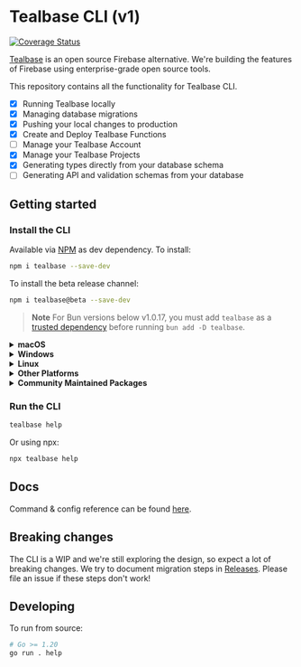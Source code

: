 # Tealbase CLI (v1)

[![Coverage Status](https://coveralls.io/repos/github/tealbase/cli/badge.svg?branch=main)](https://coveralls.io/github/tealbase/cli?branch=main)

[Tealbase](https://tealbase.io) is an open source Firebase alternative. We're building the features of Firebase using enterprise-grade open source tools.

This repository contains all the functionality for Tealbase CLI.

- [x] Running Tealbase locally
- [x] Managing database migrations
- [x] Pushing your local changes to production
- [x] Create and Deploy Tealbase Functions
- [ ] Manage your Tealbase Account
- [x] Manage your Tealbase Projects
- [x] Generating types directly from your database schema
- [ ] Generating API and validation schemas from your database

## Getting started

### Install the CLI

Available via [NPM](https://www.npmjs.com) as dev dependency. To install:

```bash
npm i tealbase --save-dev
```

To install the beta release channel:

```bash
npm i tealbase@beta --save-dev
```

> **Note**
For Bun versions below v1.0.17, you must add `tealbase` as a [trusted dependency](https://bun.sh/guides/install/trusted) before running `bun add -D tealbase`.

<details>
  <summary><b>macOS</b></summary>

  Available via [Homebrew](https://brew.sh). To install:

  ```sh
  brew install tealbase/tap/tealbase
  ```

  To install the beta release channel:
  
  ```sh
  brew install tealbase/tap/tealbase-beta
  brew link --overwrite tealbase-beta
  ```
  
  To upgrade:

  ```sh
  brew upgrade tealbase
  ```
</details>

<details>
  <summary><b>Windows</b></summary>

  Available via [Scoop](https://scoop.sh). To install:

  ```powershell
  scoop bucket add tealbase https://github.com/tealbase/scoop-bucket.git
  scoop install tealbase
  ```

  To upgrade:

  ```powershell
  scoop update tealbase
  ```
</details>

<details>
  <summary><b>Linux</b></summary>

  Available via [Homebrew](https://brew.sh) and Linux packages.

  #### via Homebrew

  To install:

  ```sh
  brew install tealbase/tap/tealbase
  ```

  To upgrade:

  ```sh
  brew upgrade tealbase
  ```

  #### via Linux packages

  Linux packages are provided in [Releases](https://github.com/tealbase/cli/releases). To install, download the `.apk`/`.deb`/`.rpm`/`.pkg.tar.zst` file depending on your package manager and run the respective commands.

  ```sh
  sudo apk add --allow-untrusted <...>.apk
  ```

  ```sh
  sudo dpkg -i <...>.deb
  ```

  ```sh
  sudo rpm -i <...>.rpm
  ```

  ```sh
  sudo pacman -U <...>.pkg.tar.zst
  ```
</details>

<details>
  <summary><b>Other Platforms</b></summary>

  You can also install the CLI via [go modules](https://go.dev/ref/mod#go-install) without the help of package managers.

  ```sh
  go install github.com/tealbase/cli@latest
  ```

  Add a symlink to the binary in `$PATH` for easier access:

  ```sh
  ln -s "$(go env GOPATH)/cli" /usr/bin/tealbase
  ```

  This works on other non-standard Linux distros.
</details>

<details>
  <summary><b>Community Maintained Packages</b></summary>

  Available via [pkgx](https://pkgx.sh/). Package script [here](https://github.com/pkgxdev/pantry/blob/main/projects/tealbase.com/cli/package.yml).
  To install in your working directory:

  ```bash
  pkgx install tealbase
  ```

  Available via [Nixpkgs](https://nixos.org/). Package script [here](https://github.com/NixOS/nixpkgs/blob/master/pkgs/development/tools/tealbase-cli/default.nix).
</details>

### Run the CLI

```bash
tealbase help
```

Or using npx:

```bash
npx tealbase help
```

## Docs

Command & config reference can be found [here](https://tealbase.com/docs/reference/cli/about).

## Breaking changes

The CLI is a WIP and we're still exploring the design, so expect a lot of breaking changes. We try to document migration steps in [Releases](https://github.com/tealbase/cli/releases). Please file an issue if these steps don't work!

## Developing

To run from source:

```sh
# Go >= 1.20
go run . help
```

